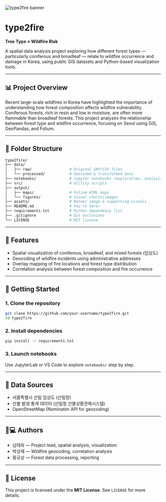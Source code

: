 ![type2fire banner](./assets/type2fire_banner.png)

# type2fire

**Tree Type × Wildfire Risk**

A spatial data analysis project exploring how different forest types — particularly coniferous and broadleaf — relate to wildfire occurrence and damage in Korea, using public GIS datasets and Python-based visualization tools.

---

## 📊 Project Overview

Recent large-scale wildfires in Korea have highlighted the importance of understanding how forest composition affects wildfire vulnerability. Coniferous forests, rich in resin and low in moisture, are often more flammable than broadleaf forests. This project analyzes the relationship between forest type and wildfire occurrence, focusing on Seoul using GIS, GeoPandas, and Folium.

---

## 📂 Folder Structure

```bash
type2fire/
├── data/
│   ├── raw/                 # Original SHP/CSV files
│   └── processed/           # Geocoded & transformed data
├── notebooks/               # Jupyter notebooks (exploration, analysis)
├── src/                     # Utility scripts
├── output/
│   ├── maps/                # Folium HTML maps
│   └── figures/             # Visual charts/images
├── assets/                  # Banner image & supporting visuals
├── README.md                # You're here!
├── requirements.txt         # Python dependency list
├── .gitignore               # Git exclusions
└── LICENSE                  # MIT license
```

---

## 🔹 Features

* Spatial visualization of coniferous, broadleaf, and mixed forests (임상도)
* Geocoding of wildfire incidents using administrative addresses
* Overlay mapping of fire locations and forest type distribution
* Correlation analysis between forest composition and fire occurrence

---

## 🔧 Getting Started

### 1. Clone the repository

```bash
git clone https://github.com/your-username/type2fire.git
cd type2fire
```

### 2. Install dependencies

```bash
pip install -r requirements.txt
```

### 3. Launch notebooks

Use JupyterLab or VS Code to explore `notebooks/` step by step.

---

## 📖 Data Sources

* 서울특별시 산림 임상도 (산림청)
* 산불 발생 통계 데이터 (산림청 산불상황관제시스템)
* OpenStreetMap (Nominatim API for geocoding)

---

## 👨💻 Authors

* 남태욱 — Project lead, spatial analysis, visualization
* 박상재 — Wildfire geocoding, correlation analysis
* 황규상 — Forest data processing, reporting

---

## 📄 License

This project is licensed under the **MIT License**. See `LICENSE` for more details.

